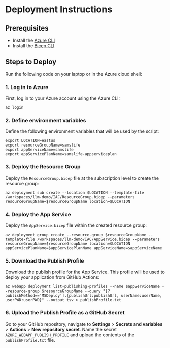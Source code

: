 # Deployment Instructions

## Prerequisites
- Install the [Azure CLI](https://docs.microsoft.com/en-us/cli/azure/install-azure-cli)
- Install the [Bicep CLI](https://docs.microsoft.com/en-us/azure/azure-resource-manager/bicep/install)

## Steps to Deploy

Run the following code on your laptop or in the Azure cloud shell:

### 1. Log in to Azure
First, log in to your Azure account using the Azure CLI:
```
az login
```

### 2. Define environment variables
Define the following environment variables that will be used by the script:

```
export LOCATION=eastus
export resourceGroupName=samslife
export appServiceName=samslife
export appServicePlanName=samslife-appserviceplan
```

### 3. Deploy the Resource Group
Deploy the `ResourceGroup.bicep` file at the subscription level to create the resource group:
```
az deployment sub create --location $LOCATION --template-file /workspaces/llm-demo/IAC/ResourceGroup.bicep --parameters resourceGroupName=$resourceGroupName location=$LOCATION
```

### 4. Deploy the App Service
Deploy the `AppService.bicep` file within the created resource group:
```
az deployment group create --resource-group $resourceGroupName --template-file /workspaces/llm-demo/IAC/AppService.bicep --parameters resourceGroupName=$resourceGroupName location=$LOCATION appServicePlanName=$appServicePlanName appServiceName=$appServiceName
```
### 5. Download the Publish Profile
Download the publish profile for the App Service. This profile will be used to deploy your application from GitHub Actions:
```
az webapp deployment list-publishing-profiles --name $appServiceName --resource-group $resourceGroupName --query "[?publishMethod=='MSDeploy'].{publishUrl:publishUrl, userName:userName, userPWD:userPWD}" --output tsv > publishProfile.txt
```

### 6. Upload the Publish Profile as a GitHub Secret
Go to your GitHub repository, navigate to **Settings** > **Secrets and variables** > **Actions** > **New repository secret**. Name the secret `AZURE_WEBAPP_PUBLISH_PROFILE` and upload the contents of the `publishProfile.txt` file.
